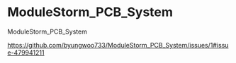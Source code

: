 # ModuleStorm_PCB_System
ModuleStorm_PCB_System 

https://github.com/byungwoo733/ModuleStorm_PCB_System/issues/1#issue-479941211

